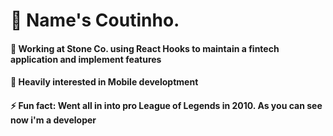 # 👋 Name's Coutinho.

#### 🔭 Working at Stone Co. using React Hooks to maintain a fintech application and implement features
#### 🌱 Heavily interested in Mobile developtment
#### ⚡ Fun fact: Went all in into pro League of Legends in 2010. As you can see now i'm a developer
